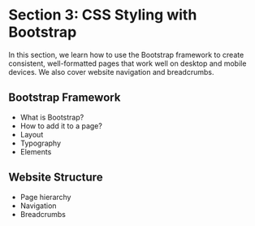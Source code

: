 # Section 3: CSS Styling with Bootstrap

In this section, we learn how to use the Bootstrap framework to create consistent, well-formatted pages that work well
on desktop and mobile devices. We also cover website navigation and breadcrumbs.

## Bootstrap Framework

* What is Bootstrap?
* How to add it to a page?
* Layout
* Typography
* Elements

## Website Structure

* Page hierarchy
* Navigation
* Breadcrumbs